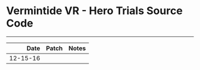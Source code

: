 # Vermintide VR - Hero Trials Source Code

-------------------------------------------------------------

Date      |  Patch  | Notes
--------: | :-----: | :--------------
12-15-16  |         |